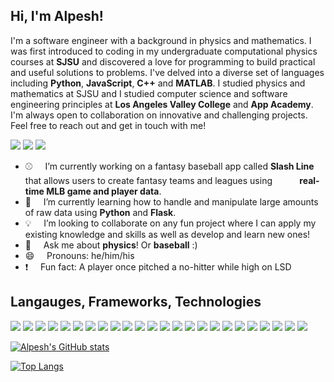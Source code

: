 ## Hi, I'm Alpesh!

I'm a software engineer with a background in physics and mathematics. I was first introduced to coding in my undergraduate computational physics courses at **SJSU** and discovered a love for programming to build practical and useful solutions to problems.  I've delved into a diverse set of languages including **Python**, **JavaScript**, **C++** and **MATLAB**. I studied physics and mathematics at SJSU and I studied computer science and software engineering principles at **Los Angeles Valley College** and **App Academy**. I'm always open to collaboration on innovative and challenging projects. Feel free to reach out and get in touch with me!

[<img src="https://img.shields.io/badge/LinkedIn-0077B5?style=for-the-badge&logo=linkedin&logoColor=white" />](https://www.linkedin.com/in/alpeshvyas-627/) <img src="https://img.shields.io/badge/Gmail alpesh.vyas627@gmail.com-D14836?style=for-the-badge&logo=gmail&logoColor=white" /> [<img src="https://img.shields.io/badge/Portfolio-0077B5?style=for-the-badge&logo={LOGO-NAME}&logoColor=white" />](https://www.alpeshvyas.com/)

- :baseball:&nbsp;&nbsp;&nbsp;&nbsp;&nbsp;I’m currently working on a fantasy baseball app called **Slash Line** that allows users to create fantasy teams and leagues using &nbsp;&nbsp;&nbsp;&nbsp;&nbsp;&nbsp;&nbsp;&nbsp;&nbsp;&nbsp;**real-time MLB game and player data**.
- :file_folder:&nbsp;&nbsp;&nbsp;&nbsp;&nbsp;I’m currently learning how to handle and manipulate large amounts of raw data using **Python** and **Flask**.
- :bulb:&nbsp;&nbsp;&nbsp;&nbsp;&nbsp;I’m looking to collaborate on any fun project where I can apply my existing knowledge and skills as well as develop and learn new ones!
- 💬&nbsp;&nbsp;&nbsp;&nbsp;&nbsp;Ask me about **physics**! Or **baseball** :)
- 😄&nbsp;&nbsp;&nbsp;&nbsp;&nbsp;Pronouns: he/him/his
- :heavy_exclamation_mark:&nbsp;&nbsp;&nbsp;&nbsp;&nbsp;Fun fact: A player once pitched a no-hitter while high on LSD

## Langauges, Frameworks, Technologies

<img src="https://img.shields.io/badge/Python-3776AB?style=for-the-badge&logo=python&logoColor=white" /> <img src="https://img.shields.io/badge/JavaScript-323330?style=for-the-badge&logo=javascript&logoColor=F7DF1E" /> <img src="https://img.shields.io/badge/C%2B%2B-00599C?style=for-the-badge&logo=c%2B%2B&logoColor=white" /> <img src="https://img.shields.io/badge/HTML5-E34F26?style=for-the-badge&logo=html5&logoColor=white" /> <img src="https://img.shields.io/badge/CSS3-1572B6?style=for-the-badge&logo=css3&logoColor=white" /> <img src="https://img.shields.io/badge/Visual_Studio_Code-0078D4?style=for-the-badge&logo=visual%20studio%20code&logoColor=white" /> <img src="https://img.shields.io/badge/Amazon_AWS-232F3E?style=for-the-badge&logo=amazon-aws&logoColor=white" /> <img src="https://img.shields.io/badge/Git-F05032?style=for-the-badge&logo=git&logoColor=white" /> <img src="https://img.shields.io/badge/Postman-FF6C37?style=for-the-badge&logo=Postman&logoColor=white" /> <img src="https://img.shields.io/badge/Docker-2CA5E0?style=for-the-badge&logo=docker&logoColor=white" /> <img src="https://img.shields.io/badge/Heroku-430098?style=for-the-badge&logo=heroku&logoColor=white" /> <img src="https://img.shields.io/badge/Flask-000000?style=for-the-badge&logo=flask&logoColor=white" /> <img src="https://img.shields.io/badge/React_Router-CA4245?style=for-the-badge&logo=react-router&logoColor=white" /> <img src="https://img.shields.io/badge/Redux-593D88?style=for-the-badge&logo=redux&logoColor=white" /> <img src="https://img.shields.io/badge/Material--UI-0081CB?style=for-the-badge&logo=material-ui&logoColor=white" /> <img src="https://img.shields.io/badge/React-20232A?style=for-the-badge&logo=react&logoColor=61DAFB" /> <img src="https://img.shields.io/badge/Markdown-000000?style=for-the-badge&logo=markdown&logoColor=white" /> <img src="https://img.shields.io/badge/Jupyter-F37626.svg?&style=for-the-badge&logo=Jupyter&logoColor=white" /> <img src="https://img.shields.io/badge/RASPBERRY%20PI-C51A4A.svg?&style=for-the-badge&logo=raspberry%20pi&logoColor=white" /> <img src="https://img.shields.io/badge/Express.js-404D59?style=for-the-badge&logo=express&logoColor=white" /> <img src="https://img.shields.io/badge/npm-CB3837?style=for-the-badge&logo=npm&logoColor=white" /> <img src="https://img.shields.io/badge/Node.js-43853D?style=for-the-badge&logo=node.js&logoColor=white" /> <img src="https://img.shields.io/badge/PostgreSQL-316192?style=for-the-badge&logo=postgresql&logoColor=whit" /> <img src="https://img.shields.io/badge/conda-342B029.svg?&style=for-the-badge&logo=anaconda&logoColor=white" />

[![Alpesh's GitHub stats](https://github-readme-stats.vercel.app/api?username=alpvyas&count_private=true&show_icons=true&theme=dark)](https://github.com/alpvyas/github-readme-stats)

[![Top Langs](https://github-readme-stats.vercel.app/api/top-langs/?username=alpvyas&layout=compact&theme=dark)](https://github.com/alpvyas/github-readme-stats)
<!--
**alpvyas/alpvyas** is a ✨ _special_ ✨ repository because its `README.md` (this file) appears on your GitHub profile.

Here are some ideas to get you started:

- 🔭 I’m currently working on ...
- 🌱 I’m currently learning ...
- 👯 I’m looking to collaborate on ...
- 🤔 I’m looking for help with ...
- 💬 Ask me about ...
- 📫 How to reach me: ...
- 😄 Pronouns: ...
- ⚡ Fun fact: ...
-->
